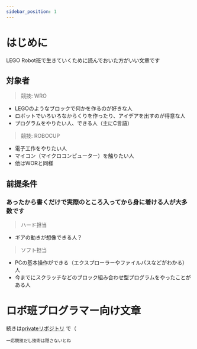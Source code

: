 ```yaml
---
sidebar_position: 1
---
```


# はじめに

LEGO Robot班で生きていくために読んでおいた方がいい文章です

## 対象者
> 競技: WRO
- LEGOのようなブロックで何かを作るのが好きな人
- ロボットでいろいろなからくりを作ったり、アイデアを出すのが得意な人
- プログラムをやりたい人、できる人（主にC言語）

> 競技: ROBOCUP
- 電子工作をやりたい人
- マイコン（マイクロコンピューター）を触りたい人
- 他はWORと同様

## 前提条件
### あったから書くだけで実際のところ入ってから身に着ける人が大多数です

> ハード担当
- ギアの動きが想像できる人？

> ソフト担当
- PCの基本操作ができる（エクスプローラーやファイルパスなどがわかる）人
- 今までにスクラッチなどのブロック組み合わせ型プログラムをやったことがある人

# ロボ班プログラマー向け文章
続きは[privateリポジトリ](https://github.com/ASK-STEM-official/ROBOT_blockly/blob/master/document/home.md) で（

<sub>一応競技だし技術は隠さないとね</sub>
